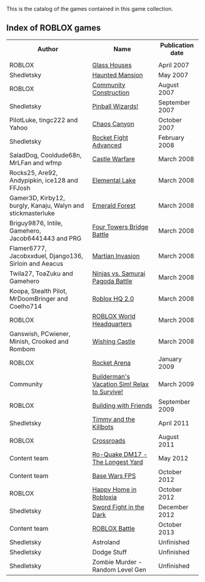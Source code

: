 This is the catalog of the games contained in this game collection.

## Index of ROBLOX games

<table>
	<tr>
		<th>Author</th>
		<th>Name</th>
		<th>Publication date</th>
	</tr>
	<tr>
		<td></td>
		<td><a href=""></a></td>
		<td></td>
	</tr>
	<tr>
		<td>ROBLOX</td>
		<td><a href="http://www.roblox.com/Glass-Houses-place?id=33913">Glass Houses</a></td>
		<td>April 2007</td>
	</tr>
	<tr>
		<td>Shedletsky</td>
		<td><a href="http://www.roblox.com/Haunted-Mansion-place?id=50791">Haunted Mansion</a></td>
		<td>May 2007</td>
	</tr>
	<tr>
		<td>ROBLOX</td>
		<td><a href="http://www.roblox.com/Community-Construction-place?id=3271">Community Construction</a></td>
		<td>August 2007</td>
	</tr>
	<tr>
		<td>Shedletsky</td>
		<td><a href="http://www.roblox.com/Pinball-Wizards-place?id=56124">Pinball Wizards!</a></td>
		<td>September 2007</td>
	</tr>
	<tr>
		<td>PilotLuke, tingc222 and Yahoo</td>
		<td><a href="http://www.roblox.com/Chaos-Canyon-place?id=14403">Chaos Canyon</a></td>
		<td>October 2007</td>
	</tr>
	<tr>
		<td>Shedletsky</td>
		<td><a href="http://www.roblox.com/Rocket-Fight-Advanced-place?id=229730">Rocket Fight Advanced</a></td>
		<td>February 2008</td>
	</tr>
	<tr>
		<td>SaladDog, Cooldude68n, MrLFan and wfmp</td>
		<td><a href="http://www.roblox.com/Castle-Warfare-place?id=434638">Castle Warfare</a></td>
		<td>March 2008</td>
	</tr>
	<tr>
		<td>Rocks25, Are92, Andypipkin, ice128 and FFJosh</td>
		<td><a href="http://www.roblox.com/Elemental-Lake-place?id=438293">Elemental Lake</a></td>
		<td>March 2008</td>
	</tr>
	<tr>
		<td>Gamer3D, Kirby12, burgly, Kanaju, Walyn and stickmasterluke</td>
		<td><a href="http://www.roblox.com/Emerald-Forest-place?id=445929">Emerald Forest</a></td>
		<td>March 2008</td>
	</tr>
	<tr>
		<td>Briguy9876, Intile, Gamehero, Jacob6441443 and PRG</td>
		<td><a href="http://www.roblox.com/Four-Towers-Bridge-Battle-place?id=432117">Four Towers Bridge Battle</a></td>
		<td>March 2008</td>
	</tr>
	<tr>
		<td>Flamer6777, Jacobxxduel, Django136, Sirloin and Aeacus</td>
		<td><a href="http://www.roblox.com/Martian-Invasion-place?id=458486">Martian Invasion</a></td>
		<td>March 2008</td>
	</tr>
	<tr>
		<td>Twila27, ToaZuku and Gamehero</td>
		<td><a href="http://www.roblox.com/Ninjas-vs-Samurai-Pagoda-Battle-place?id=430517">Ninjas vs. Samurai Pagoda Battle</a></td>
		<td>March 2008</td>
	</tr>
	<tr>
		<td>Koopa, Stealth Pilot, MrDoomBringer and Coelho714</td>
		<td><a href="http://www.roblox.com/Roblox-HQ-2-0-place?id=430516">Roblox HQ 2.0</a></td>
		<td>March 2008</td>
	</tr>
	<tr>
		<td>ROBLOX</td>
		<td><a href="http://www.roblox.com/ROBLOX-World-Headquarters-place?id=1501">ROBLOX World Headquarters</a></td>
		<td>March 2008</td>
	</tr>
	<tr>
		<td>Ganswish, PCwiener, Minish, Crooked and Rombom</td>
		<td><a href="http://www.roblox.com/Wishing-Castle-place?id=513688">Wishing Castle</a></td>
		<td>March 2008</td>
	</tr>
	<tr>
		<td>ROBLOX</td>
		<td><a href="http://www.roblox.com/Rocket-Arena-place?id=25415">Rocket Arena</a></td>
		<td>January 2009</td>
	</tr>
	<tr>
		<td>Community</td>
		<td><a href="http://www.roblox.com/Buildermans-Vacation-Sim-Relax-to-survive-place?id=515406">Builderman's Vacation Sim! Relax to Survive!</a></td>
		<td>March 2009</td>
	</tr>
	<tr>
		<td>ROBLOX</td>
		<td><a href="http://www.roblox.com/Building-With-Friends-place?id=16184658">Building with Friends</a></td>
		<td>September 2009</td>
	</tr>
	<tr>
		<td>Shedletsky</td>
		<td><a href="http://www.roblox.com/Timmy-and-the-Killbots-place?id=48891">Timmy and the Killbots</a></td>
		<td>April 2011</td>
	</tr>
	<tr>
		<td>ROBLOX</td>
		<td><a href="http://www.roblox.com/Crossroads-place?id=1818">Crossroads</a></td>
		<td>August 2011</td>
	</tr>
	<tr>
		<td>Content team</td>
		<td><a href="http://www.roblox.com/Ro-Quake-DM17-The-Longest-Yard-place?id=80191888">Ro-Quake DM17 - The Longest Yard</a></td>
		<td>May 2012</td>
	</tr>
	<tr>
		<td>Content team</td>
		<td><a href="http://www.roblox.com/ROBLOX-Base-Wars-FPS-place?id=50430">Base Wars FPS</a></td>
		<td>October 2012</td>
	</tr>
	<tr>
		<td>ROBLOX</td>
		<td><a href="http://www.roblox.com/Happy-Home-in-Robloxia-place?id=65033">Happy Home in Robloxia</a></td>
		<td>October 2012</td>
	</tr>
	<tr>
		<td>Shedletsky</td>
		<td><a href="http://www.roblox.com/Sword-Fight-in-the-DARK-place?id=67304835">Sword Fight in the Dark</a></td>
		<td>December 2012</td>
	</tr>
	<tr>
		<td>Content team</td>
		<td><a href="http://www.roblox.com/ROBLOX-Battle-Open-Sourced-place?id=96623001">ROBLOX Battle</a></td>
		<td>October 2013</td>
	</tr>
	<tr>
		<td>Shedletsky</td>
		<td>Astroland</td>
		<td>Unfinished</td>
	</tr>
	<tr>
		<td>Shedletsky</td>
		<td>Dodge Stuff</td>
		<td>Unfinished</td>
	</tr>
	<tr>
		<td>Shedletsky</td>
		<td>Zombie Murder - Random Level Gen</td>
		<td>Unfinished</td>
	</tr>
</table>
